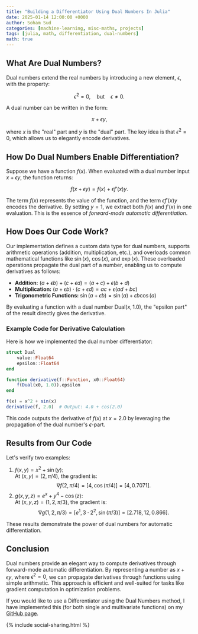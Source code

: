 ```yaml
---
title: "Building a Differentiator Using Dual Numbers In Julia"
date: 2025-01-14 12:00:00 +0000
author: Soham Sud
categories: [machine-learning, misc-maths, projects]
tags: [julia, math, differentiation, dual-numbers]
math: true
---
```


## What Are Dual Numbers?

Dual numbers extend the real numbers by introducing a new element, $\epsilon$, with the property:

$$
\epsilon^2 = 0, \quad \text{but} \quad \epsilon \neq 0.
$$

A dual number can be written in the form:

$$
x + \epsilon y,
$$

where $x$ is the "real" part and $y$ is the "dual" part. The key idea is that $\epsilon^2 = 0$, which allows us to elegantly encode derivatives.

## How Do Dual Numbers Enable Differentiation?

Suppose we have a function $f(x)$. When evaluated with a dual number input $x + \epsilon y$, the function returns:

$$
f(x + \epsilon y) = f(x) + \epsilon f'(x) y.
$$

The term $f(x)$ represents the value of the function, and the term $\epsilon f'(x) y$ encodes the derivative. By setting $y = 1$, we extract both $f(x)$ and $f'(x)$ in one evaluation. This is the essence of *forward-mode automatic differentiation*.

## How Does Our Code Work?

Our implementation defines a custom data type for dual numbers, supports arithmetic operations (addition, multiplication, etc.), and overloads common mathematical functions like $\sin(x)$, $\cos(x)$, and $\exp(x)$. These overloaded operations propagate the dual part of a number, enabling us to compute derivatives as follows:

- **Addition:** $(a + \epsilon b) + (c + \epsilon d) = (a + c) + \epsilon (b + d)$
- **Multiplication:** $(a + \epsilon b) \cdot (c + \epsilon d) = ac + \epsilon (ad + bc)$
- **Trigonometric Functions:** $\sin(a + \epsilon b) = \sin(a) + \epsilon b \cos(a)$

By evaluating a function with a dual number $\text{Dual}(x, 1.0)$, the "epsilon part" of the result directly gives the derivative.

### Example Code for Derivative Calculation

Here is how we implemented the dual number differentiator:

```julia
struct Dual
    value::Float64
    epsilon::Float64
end

function derivative(f::Function, x0::Float64)
    f(Dual(x0, 1.0)).epsilon
end

f(x) = x^2 + sin(x)
derivative(f, 2.0)  # Output: 4.0 + cos(2.0)
```

This code outputs the derivative of $f(x)$ at $x = 2.0$ by leveraging the propagation of the dual number's $\epsilon$-part.

## Results from Our Code

Let's verify two examples:

1. $f(x, y) = x^2 + \sin(y)$:  
   At $(x, y) = (2, \pi/4)$, the gradient is:
   $$
   \nabla f(2, \pi/4) = [4, \cos(\pi/4)] = [4, 0.7071].
   $$
2. $g(x, y, z) = e^x + y^4 - \cos(z)$:  
   At $(x, y, z) = (1, 2, \pi/3)$, the gradient is:
   $$
   \nabla g(1, 2, \pi/3) = [e^1, 3 \cdot 2^2, \sin(\pi/3)] = [2.718, 12, 0.866].
   $$

These results demonstrate the power of dual numbers for automatic differentiation.

## Conclusion

Dual numbers provide an elegant way to compute derivatives through forward-mode automatic differentiation. By representing a number as $x + \epsilon y$, where $\epsilon^2 = 0$, we can propagate derivatives through functions using simple arithmetic. This approach is efficient and well-suited for tasks like gradient computation in optimization problems.

If you would like to use a Differentiator using the Dual Numbers method, I have implemented this (for both single and multivariate functions) on my [GitHub page](https://github.com/ssohamsud).

{% include social-sharing.html %} 